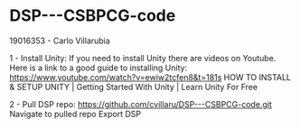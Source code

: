 # DSP---CSBPCG-code
19016353 - Carlo Villarubia

1 - Install Unity:
    If you need to install Unity there are videos on Youtube. Here is a link to a good guide to installing Unity:
    https://www.youtube.com/watch?v=ewiw2tcfen8&t=181s
    HOW TO INSTALL & SETUP UNITY | Getting Started With Unity | Learn Unity For Free
    
2 - Pull DSP repo:
    https://github.com/cvillaru/DSP---CSBPCG-code.git
    Navigate to pulled repo
    Export DSP
    
    
